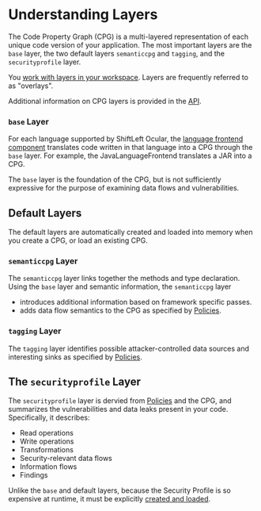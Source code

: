 # Understanding Layers

The Code Property Graph (CPG) is a multi-layered representation of each unique code version of your application. The most important layers are the `base` layer, the two default layers `semanticcpg` and `tagging`, and the `securityprofile` layer.

You [work with layers in your workspace](../getting-started/manage-workspace.md). Layers are frequently referred to as "overlays".

Additional information on CPG layers is provided in the [API](https://ocular.shiftleft.io/api/io/shiftleft/repl/cpgcreation/Overlays$.html). 

### `base` Layer

For each language supported by ShiftLeft Ocular, the [language frontend component](https://ocular.shiftleft.io/api/io/shiftleft/repl/cpgcreation/LanguageFrontend.html) translates code written in that language into a CPG through the `base` layer. For example, the JavaLanguageFrontend translates a JAR into a CPG. 

The `base` layer is the foundation of the CPG, but is not sufficiently expressive for the purpose of examining data flows and vulnerabilities.

## Default Layers

The default layers are automatically created and loaded into memory when you create a CPG, or load an existing CPG.

### `semanticcpg` Layer

The `semanticcpg` layer links together the methods and type declaration. Using the `base` layer and semantic information, the `semanticcpg` layer

* introduces additional information based on framework specific passes.
* adds data flow semantics to the CPG as specified by [Policies](../../policies/about-policy.md).
      
### `tagging` Layer

The `tagging` layer identifies possible attacker-controlled data sources and interesting sinks as specified by [Policies](../../policies/about-policy.md).
      
## The `securityprofile` Layer

The `securityprofile` layer is dervied from [Policies](../../policies/about-policy.md) and the CPG, and summarizes the vulnerabilities and data leaks present in your code. Specifically, it describes: 

* Read operations
* Write operations
* Transformations
* Security-relevant data flows
* Information flows
* Findings

Unlike the `base` and default layers, because the Security Profile is so expensive at runtime, it must be explicitly [created and loaded](../getting-started/generate-sp.md). 
